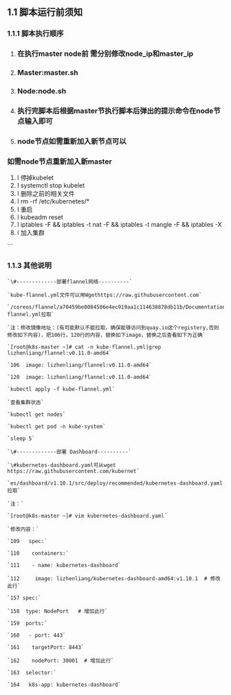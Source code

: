 ## 1.1  脚本运行前须知

### 1.1.1   脚本执行顺序

1. ### 在执行master node前 需分别修改node_ip和master_ip

2. ### Master:master.sh

3. ### Node:node.sh

4. ### 执行完脚本后根据master节执行脚本后弹出的提示命令在node节点输入即可

5. ### node节点如需重新加入新节点可以

###  如需node节点重新加入新master

1. l 停掉kubelet
2. l systemctl stop kubelet
3. l 删除之前的相关文件
4. l rm -rf /etc/kubernetes/*
5. l 重启
6. l kubeadm reset 
7. l iptables -F && iptables -t nat -F && iptables -t mangle -F && iptables -X
8. l 加入集群

\```

### 1.1.3   其他说明

```
`\#-------------部署flannel网络----------`

`kube-flannel.yml文件可以用Wgethttps://raw.githubusercontent.com`

`/coreos/flannel/a70459be0084506e4ec919aa1c114638878db11b/Documentation/kube-flannel.yml拉取`

`注：修改镜像地址：(有可能默认不能拉取，确保能够访问到quay.io这个registery,否则修改如下内容)，把106行，120行的内容，替换如下image，替换之后查看如下为正确`

`[root@k8s-master ~]# cat -n kube-flannel.yml|grep lizhenliang/flannel:v0.11.0-amd64`  

`106  image: lizhenliang/flannel:v0.11.0-amd64`  

`120  image: lizhenliang/flannel:v0.11.0-amd64`

`kubectl apply -f kube-flannel.yml`

`查看集群状态`

`kubectl get nodes`

`kubectl get pod -n kube-system`

`sleep 5`

`\#-------------部署 Dashboard----------`

`\#kubernetes-dashboard.yaml可从wget https://raw.githubusercontent.com/kubernet`

`es/dashboard/v1.10.1/src/deploy/recommended/kubernetes-dashboard.yaml拉取`

`注：`

`[root@k8s-master ~]# vim kubernetes-dashboard.yaml`

`修改内容：`

`109   spec:`

`110    containers:`

`111    - name: kubernetes-dashboard`

`112     image: lizhenliang/kubernetes-dashboard-amd64:v1.10.1  # 修改此行`

`157 spec:`

`158  type: NodePort   # 增加此行`

`159  ports:`

`160   - port: 443`

`161    targetPort: 8443`

`162    nodePort: 30001  # 增加此行`

`163  selector:`

`164   k8s-app: kubernetes-dashboard`
```

